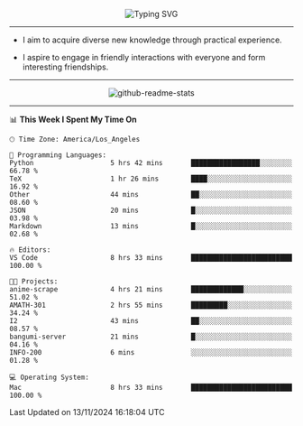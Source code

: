 <p align="center">
  <img src="https://readme-typing-svg.demolab.com?font=Fira+Code&weight=500&size=32&duration=2500&pause=1600&center=true&vCenter=true&random=false&width=1024&height=64&lines=Hi+there+%F0%9F%91%8B;I'm+delighted+you+could+make+it+here+%F0%9F%8E%89;I'm+Harry%2C+a+college+student+still+finding+my+way" alt="Typing SVG" />
</p>


---


- I aim to acquire diverse new knowledge through practical experience.

- I aspire to engage in friendly interactions with everyone and form interesting friendships.


---


<p align="center">
  <img src="https://github-readme-stats.vercel.app/api?username=Harry-Jing&show_icons=true" alt="github-readme-stats"/>
</p>


---

<!--START_SECTION:waka-->
📊 **This Week I Spent My Time On** 

```text
🕑︎ Time Zone: America/Los_Angeles

💬 Programming Languages: 
Python                   5 hrs 42 mins       █████████████████░░░░░░░░   66.78 % 
TeX                      1 hr 26 mins        ████░░░░░░░░░░░░░░░░░░░░░   16.92 % 
Other                    44 mins             ██░░░░░░░░░░░░░░░░░░░░░░░   08.60 % 
JSON                     20 mins             █░░░░░░░░░░░░░░░░░░░░░░░░   03.98 % 
Markdown                 13 mins             █░░░░░░░░░░░░░░░░░░░░░░░░   02.68 % 

🔥 Editors: 
VS Code                  8 hrs 33 mins       █████████████████████████   100.00 % 

🐱‍💻 Projects: 
anime-scrape             4 hrs 21 mins       █████████████░░░░░░░░░░░░   51.02 % 
AMATH-301                2 hrs 55 mins       █████████░░░░░░░░░░░░░░░░   34.24 % 
I2                       43 mins             ██░░░░░░░░░░░░░░░░░░░░░░░   08.57 % 
bangumi-server           21 mins             █░░░░░░░░░░░░░░░░░░░░░░░░   04.16 % 
INFO-200                 6 mins              ░░░░░░░░░░░░░░░░░░░░░░░░░   01.28 % 

💻 Operating System: 
Mac                      8 hrs 33 mins       █████████████████████████   100.00 % 
```


 Last Updated on 13/11/2024 16:18:04 UTC
<!--END_SECTION:waka-->
